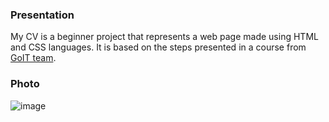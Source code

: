 ### Presentation
My CV is a beginner project that represents a web page made using HTML and CSS languages. It is based on the steps presented in a course from [GoIT team](https://goit.global/ro/). 

### Photo 
![image](https://github.com/TheodorPredescu/My-CV/assets/130825375/3247aef1-96fe-42f9-aa00-d86e3ce03d47)
